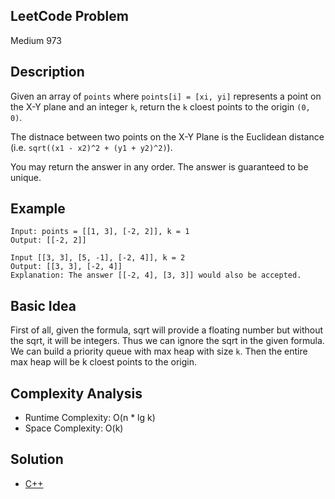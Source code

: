 ## LeetCode Problem
Medium 973

## Description
Given an array of `points` where `points[i] = [xi, yi]` represents a point on the X-Y plane and an integer `k`, return the `k` cloest points to the origin `(0, 0)`.

The distnace between two points on the X-Y Plane is the Euclidean distance (i.e. `sqrt((x1 - x2)^2 + (y1 + y2)^2)`).

You may return the answer in any order. The answer is guaranteed to be unique.


## Example
```
Input: points = [[1, 3], [-2, 2]], k = 1
Output: [[-2, 2]]

Input [[3, 3], [5, -1], [-2, 4]], k = 2
Output: [[3, 3], [-2, 4]]
Explanation: The answer [[-2, 4], [3, 3]] would also be accepted.
```

## Basic Idea
First of all, given the formula, sqrt will provide a floating number but without the sqrt, it will be integers. Thus we can ignore the sqrt in the given formula. We can build a priority queue with max heap with size `k`. Then the entire max heap will be k cloest points to the origin.

## Complexity Analysis
- Runtime Complexity: O(n * lg k)
- Space Complexity: O(k)

## Solution
- [C++](./solution.cpp)